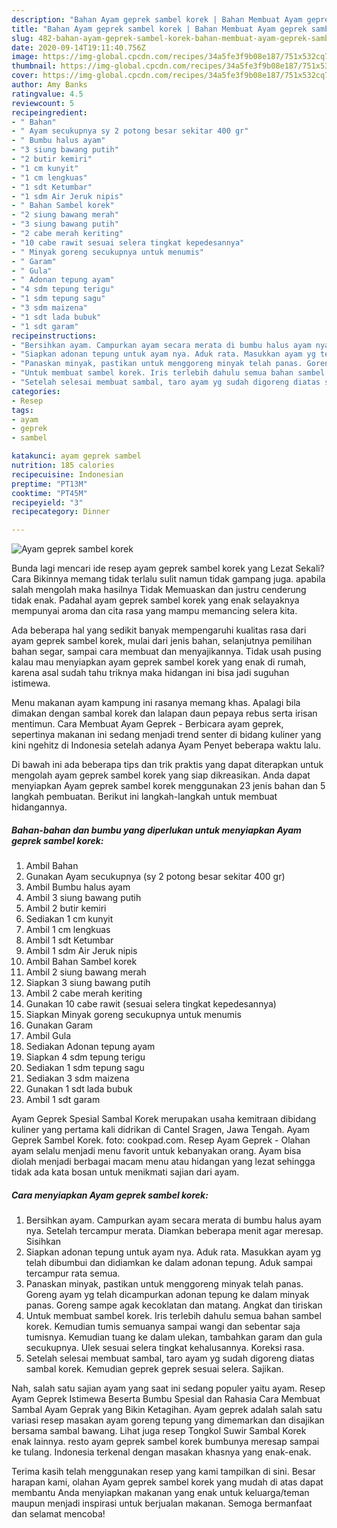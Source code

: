 ```yaml
---
description: "Bahan Ayam geprek sambel korek | Bahan Membuat Ayam geprek sambel korek Yang Enak dan Simpel"
title: "Bahan Ayam geprek sambel korek | Bahan Membuat Ayam geprek sambel korek Yang Enak dan Simpel"
slug: 482-bahan-ayam-geprek-sambel-korek-bahan-membuat-ayam-geprek-sambel-korek-yang-enak-dan-simpel
date: 2020-09-14T19:11:40.756Z
image: https://img-global.cpcdn.com/recipes/34a5fe3f9b08e187/751x532cq70/ayam-geprek-sambel-korek-foto-resep-utama.jpg
thumbnail: https://img-global.cpcdn.com/recipes/34a5fe3f9b08e187/751x532cq70/ayam-geprek-sambel-korek-foto-resep-utama.jpg
cover: https://img-global.cpcdn.com/recipes/34a5fe3f9b08e187/751x532cq70/ayam-geprek-sambel-korek-foto-resep-utama.jpg
author: Amy Banks
ratingvalue: 4.5
reviewcount: 5
recipeingredient:
- " Bahan"
- " Ayam secukupnya sy 2 potong besar sekitar 400 gr"
- " Bumbu halus ayam"
- "3 siung bawang putih"
- "2 butir kemiri"
- "1 cm kunyit"
- "1 cm lengkuas"
- "1 sdt Ketumbar"
- "1 sdm Air Jeruk nipis"
- " Bahan Sambel korek"
- "2 siung bawang merah"
- "3 siung bawang putih"
- "2 cabe merah keriting"
- "10 cabe rawit sesuai selera tingkat kepedesannya"
- " Minyak goreng secukupnya untuk menumis"
- " Garam"
- " Gula"
- " Adonan tepung ayam"
- "4 sdm tepung terigu"
- "1 sdm tepung sagu"
- "3 sdm maizena"
- "1 sdt lada bubuk"
- "1 sdt garam"
recipeinstructions:
- "Bersihkan ayam. Campurkan ayam secara merata di bumbu halus ayam nya. Setelah tercampur merata. Diamkan beberapa menit agar meresap. Sisihkan"
- "Siapkan adonan tepung untuk ayam nya. Aduk rata. Masukkan ayam yg telah dibumbui dan didiamkan ke dalam adonan tepung. Aduk sampai tercampur rata semua."
- "Panaskan minyak, pastikan untuk menggoreng minyak telah panas. Goreng ayam yg telah dicampurkan adonan tepung ke dalam minyak panas. Goreng sampe agak kecoklatan dan matang. Angkat dan tiriskan"
- "Untuk membuat sambel korek. Iris terlebih dahulu semua bahan sambel korek. Kemudian tumis semuanya sampai wangi dan sebentar saja tumisnya. Kemudian tuang ke dalam ulekan, tambahkan garam dan gula secukupnya. Ulek sesuai selera tingkat kehalusannya. Koreksi rasa."
- "Setelah selesai membuat sambal, taro ayam yg sudah digoreng diatas sambal korek. Kemudian geprek geprek sesuai selera. Sajikan."
categories:
- Resep
tags:
- ayam
- geprek
- sambel

katakunci: ayam geprek sambel 
nutrition: 185 calories
recipecuisine: Indonesian
preptime: "PT13M"
cooktime: "PT45M"
recipeyield: "3"
recipecategory: Dinner

---
```



![Ayam geprek sambel korek](https://img-global.cpcdn.com/recipes/34a5fe3f9b08e187/751x532cq70/ayam-geprek-sambel-korek-foto-resep-utama.jpg)

Bunda lagi mencari ide resep ayam geprek sambel korek yang Lezat Sekali? Cara Bikinnya memang tidak terlalu sulit namun tidak gampang juga. apabila salah mengolah maka hasilnya Tidak Memuaskan dan justru cenderung tidak enak. Padahal ayam geprek sambel korek yang enak selayaknya mempunyai aroma dan cita rasa yang mampu memancing selera kita.

Ada beberapa hal yang sedikit banyak mempengaruhi kualitas rasa dari ayam geprek sambel korek, mulai dari jenis bahan, selanjutnya pemilihan bahan segar, sampai cara membuat dan menyajikannya. Tidak usah pusing kalau mau menyiapkan ayam geprek sambel korek yang enak di rumah, karena asal sudah tahu triknya maka hidangan ini bisa jadi suguhan istimewa.

Menu makanan ayam kampung ini rasanya memang khas. Apalagi bila dimakan dengan sambal korek dan lalapan daun pepaya rebus serta irisan mentimun. Cara Membuat Ayam Geprek - Berbicara ayam geprek, sepertinya makanan ini sedang menjadi trend senter di bidang kuliner yang kini ngehitz di Indonesia setelah adanya Ayam Penyet beberapa waktu lalu.


Di bawah ini ada beberapa tips dan trik praktis yang dapat diterapkan untuk mengolah ayam geprek sambel korek yang siap dikreasikan. Anda dapat menyiapkan Ayam geprek sambel korek menggunakan 23 jenis bahan dan 5 langkah pembuatan. Berikut ini langkah-langkah untuk membuat hidangannya.

<!--inarticleads1-->

##### Bahan-bahan dan bumbu yang diperlukan untuk menyiapkan Ayam geprek sambel korek:

1. Ambil  Bahan
1. Gunakan  Ayam secukupnya (sy 2 potong besar sekitar 400 gr)
1. Ambil  Bumbu halus ayam
1. Ambil 3 siung bawang putih
1. Ambil 2 butir kemiri
1. Sediakan 1 cm kunyit
1. Ambil 1 cm lengkuas
1. Ambil 1 sdt Ketumbar
1. Ambil 1 sdm Air Jeruk nipis
1. Ambil  Bahan Sambel korek
1. Ambil 2 siung bawang merah
1. Siapkan 3 siung bawang putih
1. Ambil 2 cabe merah keriting
1. Gunakan 10 cabe rawit (sesuai selera tingkat kepedesannya)
1. Siapkan  Minyak goreng secukupnya untuk menumis
1. Gunakan  Garam
1. Ambil  Gula
1. Sediakan  Adonan tepung ayam
1. Siapkan 4 sdm tepung terigu
1. Sediakan 1 sdm tepung sagu
1. Sediakan 3 sdm maizena
1. Gunakan 1 sdt lada bubuk
1. Ambil 1 sdt garam


Ayam Geprek Spesial Sambal Korek merupakan usaha kemitraan dibidang kuliner yang pertama kali didrikan di Cantel Sragen, Jawa Tengah. Ayam Geprek Sambel Korek. foto: cookpad.com. Resep Ayam Geprek - Olahan ayam selalu menjadi menu favorit untuk kebanyakan orang. Ayam bisa diolah menjadi berbagai macam menu atau hidangan yang lezat sehingga tidak ada kata bosan untuk menikmati sajian dari ayam. 

<!--inarticleads2-->

##### Cara menyiapkan Ayam geprek sambel korek:

1. Bersihkan ayam. Campurkan ayam secara merata di bumbu halus ayam nya. Setelah tercampur merata. Diamkan beberapa menit agar meresap. Sisihkan
1. Siapkan adonan tepung untuk ayam nya. Aduk rata. Masukkan ayam yg telah dibumbui dan didiamkan ke dalam adonan tepung. Aduk sampai tercampur rata semua.
1. Panaskan minyak, pastikan untuk menggoreng minyak telah panas. Goreng ayam yg telah dicampurkan adonan tepung ke dalam minyak panas. Goreng sampe agak kecoklatan dan matang. Angkat dan tiriskan
1. Untuk membuat sambel korek. Iris terlebih dahulu semua bahan sambel korek. Kemudian tumis semuanya sampai wangi dan sebentar saja tumisnya. Kemudian tuang ke dalam ulekan, tambahkan garam dan gula secukupnya. Ulek sesuai selera tingkat kehalusannya. Koreksi rasa.
1. Setelah selesai membuat sambal, taro ayam yg sudah digoreng diatas sambal korek. Kemudian geprek geprek sesuai selera. Sajikan.


Nah, salah satu sajian ayam yang saat ini sedang populer yaitu ayam. Resep Ayam Geprek Istimewa Beserta Bumbu Spesial dan Rahasia Cara Membuat Sambal Ayam Geprak yang Bikin Ketagihan. Ayam geprek adalah salah satu variasi resep masakan ayam goreng tepung yang dimemarkan dan disajikan bersama sambal bawang. Lihat juga resep Tongkol Suwir Sambal Korek enak lainnya. resto ayam geprek sambel korek bumbunya meresap sampai ke tulang. Indonesia terkenal dengan masakan khasnya yang enak-enak. 

Terima kasih telah menggunakan resep yang kami tampilkan di sini. Besar harapan kami, olahan Ayam geprek sambel korek yang mudah di atas dapat membantu Anda menyiapkan makanan yang enak untuk keluarga/teman maupun menjadi inspirasi untuk berjualan makanan. Semoga bermanfaat dan selamat mencoba!
